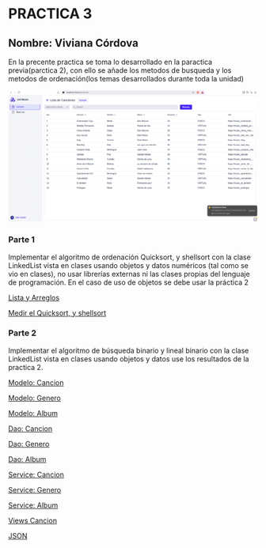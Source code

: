 # PRACTICA 3
## Nombre: Viviana Córdova 
En la precente practica se toma lo desarrollado en la paractica previa(parctica 2), con ello se añade los metodos de busqueda y los metodos de ordenación(los temas desarrollados durante toda la unidad) 

![imagen](https://github.com/vivinaCordova/Practica-2/blob/main/Captura%20de%20pantalla%20de%202025-06-11%2008-34-12.png)
### Parte 1
Implementar el algoritmo de ordenación Quicksort, y shellsort con la clase LinkedList vista en clases usando objetos y datos numéricos (tal como se vio en clases), no usar librerías externas ni las clases propias del lenguaje de programación. En el caso de uso de objetos se debe usar la práctica 2

[Lista y Arreglos](https://github.com/vivinaCordova/Practica-2/blob/main/src/main/java/org/unl/music/base/controller/data_struct/list/LinkedListPractica.java)

[Medir el Quicksort, y shellsort](https://github.com/vivinaCordova/Practica-2/blob/main/src/main/java/org/unl/music/base/controller/data_struct/list/PPractica.java)


### Parte 2
Implementar el algoritmo de búsqueda binario y lineal binario con la clase LinkedList vista en clases usando objetos y datos use los resultados de la practica 2. 

[Modelo: Cancion](https://github.com/vivinaCordova/Practica-2/blob/main/src/main/java/org/unl/music/base/models/Cancion.java)

[Modelo: Genero](https://github.com/vivinaCordova/Practica-2/blob/main/src/main/java/org/unl/music/base/models/Genero.java)

[Modelo: Album](https://github.com/vivinaCordova/Practica-2/blob/main/src/main/java/org/unl/music/base/models/Album.java)

[Dao: Cancion](https://github.com/vivinaCordova/Practica-2/blob/main/src/main/java/org/unl/music/base/controller/dao/dao_models/DaoCancion.java)

[Dao: Genero](https://github.com/vivinaCordova/Practica-2/blob/main/src/main/java/org/unl/music/base/controller/dao/dao_models/DaoGenero.java)

[Dao: Album](https://github.com/vivinaCordova/Practica-2/blob/main/src/main/java/org/unl/music/base/controller/dao/dao_models/DaoAlbum.java)

[Service: Cancion](https://github.com/vivinaCordova/Practica-2/blob/main/src/main/java/org/unl/music/base/controller/services/CancionService.java)

[Service: Genero](https://github.com/vivinaCordova/Practica-2/blob/main/src/main/java/org/unl/music/base/controller/services/GeneroService.java)

[Service: Album](https://github.com/vivinaCordova/Practica-2/blob/main/src/main/java/org/unl/music/base/controller/services/AlbumService.java)


[Views Cancion](https://github.com/vivinaCordova/Practica-2/blob/main/src/main/frontend/views/cancion-list.tsx)

[JSON](https://github.com/vivinaCordova/Practica-2/tree/main/data)
